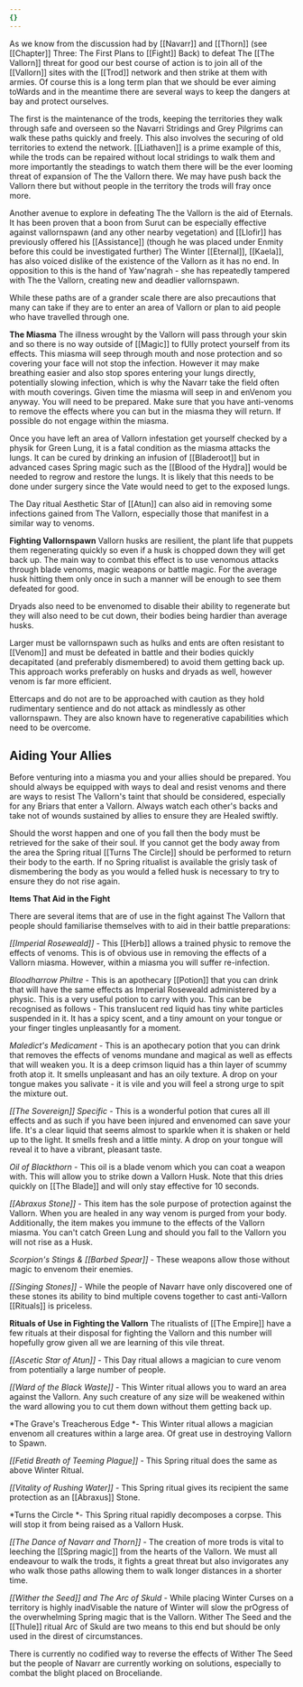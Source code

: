 ```yaml
---
{}
---
```


As we know from the discussion had by [[Navarr]] and [[Thorn]] (see [[Chapter]] Three:
The First Plans to [[Fight]] Back) to defeat The [[The Vallorn]] threat for good our best
course of action is to join all of the [[Vallorn]] sites with the [[Trod]] network and then
strike at them with armies. Of course this is a long term plan that we should be
ever aiming toWards and in the meantime there are several ways to keep the
dangers at bay and protect ourselves.

The first is the maintenance of the trods, keeping the territories they walk
through safe and overseen so the Navarri Stridings and Grey Pilgrims can walk
these paths quickly and freely. This also involves the securing of old territories
to extend the network. [[Liathaven]] is a prime example of this, while the trods
can be repaired without local stridings to walk them and more importantly the
steadings to watch them there will be the ever looming threat of expansion of
The the Vallorn there. We may have push back the Vallorn there but without people
in the territory the trods will fray once more.

Another avenue to explore in defeating The the Vallorn is the aid of Eternals. It has
been proven that a boon from Surut can be especially effective against
vallornspawn (and any other nearby vegetation) and [[Llofir]] has previously
offered his [[Assistance]] (though he was placed under Enmity before this could
be investigated further) The Winter [[Eternal]], [[Kaela]], has also voiced dislike of
the existence of the Vallorn as it has no end. In opposition to this is the hand
of Yaw'nagrah - she has repeatedly tampered with The the Vallorn, creating new
and deadlier vallornspawn.

While these paths are of a grander scale there are also precautions that many
can take if they are to enter an area of Vallorn or plan to aid people who have
travelled through one.

**The Miasma**
The illness wrought by the Vallorn will pass through your skin and so there is
no way outside of [[Magic]] to fUlly protect yourself from its effects. This miasma
will seep through mouth and nose protection and so covering your face will
not stop the infection. However it may make breathing easier and also stop
spores entering your lungs directly, potentially slowing infection, which is why
the Navarr take the field often with mouth coverings. Given time the miasma
will seep in and enVenom you anyway. You will need to be prepared. Make sure that you have anti-venoms to remove the effects where you can but in the
miasma they will return. If possible do not engage within the miasma.

Once you have left an area of Vallorn infestation get yourself checked by a
physik for Green Lung, it is a fatal condition as the miasma attacks the lungs. It
can be cured by drinking an infusion of [[Bladeroot]] but in advanced cases Spring
magic such as the [[Blood of the Hydra]] would be needed to regrow and restore
the lungs. It is likely that this needs to be done under surgery since the Vate
would need to get to the exposed lungs.

The Day ritual Aesthetic Star of [[Atun]] can also aid in removing some infections
gained from The Vallorn, especially those that manifest in a similar way to
venoms.

**Fighting Vallornspawn**
Vallorn husks are resilient, the plant life that puppets them regenerating
quickly so even if a husk is chopped down they will get back up. The main way to combat this effect is to use venomous attacks through blade venoms, magic weapons or battle magic. For the average husk hitting them only once in such a manner will be enough to see them defeated for good.

Dryads also need to be envenomed to disable their ability to regenerate but
they will also need to be cut down, their bodies being hardier than average husks.

Larger must be vallornspawn such as hulks and ents are often resistant to
[[Venom]] and must be defeated in battle and their bodies quickly decapitated (and preferably dismembered) to avoid them getting back up. This approach works preferably on husks and  dryads as well, however venom is far more efficient.

Ettercaps and do not are to be approached with caution as they hold rudimentary sentience and do not attack as mindlessly as other vallornspawn. They are also known have to regenerative capabilities which need to be overcome.

## Aiding Your Allies
Before venturing into a miasma you and your allies should be prepared. You should always be equipped with ways to deal and resist venoms and there are ways to resist The Vallorn's taint that should be considered, especially for any  Briars that enter a Vallorn. Always watch each other's backs and take not of wounds sustained by allies to ensure they are Healed swiftly.

Should the worst happen and one of you fall then the body must be retrieved for the sake of their soul. If you cannot get the body away from the area the Spring ritual [[Turns The Circle]] should be performed to return their body to the earth. If no Spring ritualist is available the grisly task of dismembering the body as you would a felled husk is necessary to try to ensure they do not rise again.

**Items That Aid in the Fight**

There are several items that are of use in the fight against The Vallorn that people should familiarise themselves with to aid in their battle preparations:

*[[Imperial Roseweald]]* - This [[Herb]] allows a trained physic to remove the effects of venoms. This is of obvious use in removing the effects of a Vallorn miasma. However, within a miasma you will suffer re-infection.

*Bloodharrow Philtre* - This is an apothecary [[Potion]] that you can drink that will have the same effects as Imperial Roseweald administered by a physic. This is a very useful potion to carry with you. This can be recognised as follows - This translucent red liquid has tiny white particles suspended in it. It has a spicy scent, and a tiny amount on your tongue or your finger tingles unpleasantly for a moment.

*Maledict's Medicament* - This is an apothecary potion that you can drink that removes the effects of venoms mundane and magical as well as effects that will weaken you. It is a deep crimson liquid has a thin layer of scummy froth atop it. It smells unpleasant and has an oily texture. A drop on your tongue makes you salivate - it is vile and you will feel a strong urge to spit the mixture out.

*[[The Sovereign]] Specific* - This is a wonderful potion that cures all ill effects
and as such if you have been injured and envenomed can save your life. It's a
clear liquid that seems almost to sparkle when it is shaken or held up to the
light. It smells fresh and a little minty. A drop on your tongue will reveal it to
have a vibrant, pleasant taste.

*Oil of Blackthorn* - This oil is a blade venom which you can coat a weapon
with. This will allow you to strike down a Vallorn Husk. Note that this dries
quickly on [[The Blade]] and will only stay effective for 10 seconds.

*[[Abraxus Stone]]* - This item has the sole purpose of protection against the
Vallorn. When you are healed in any way venom is purged from your body.
Additionally, the item makes you immune to the effects of the Vallorn miasma.
You can't catch Green Lung and should you fall to the Vallorn you will not rise
as a Husk.

*Scorpion's Stings & [[Barbed Spear]]* - These weapons allow those without
magic to envenom their enemies.

*[[Singing Stones]]* - While the people of Navarr have only discovered one of these
stones its ability to bind multiple covens together to cast anti-Vallorn [[Rituals]] is
priceless.

**Rituals of Use in Fighting the Vallorn**
The ritualists of [[The Empire]] have a few rituals at their disposal for fighting the Vallorn and this number will hopefully grow given all we are learning of this vile threat.

*[[Ascetic Star of Atun]]* - This Day ritual allows a magician to cure venom from potentially a large number of people.

*[[Ward of the Black Waste]]* - This Winter ritual allows you to ward an area against the Vallorn. Any such creature of any size will be weakened within the ward allowing you to cut them down without them getting back up.

*The Grave's Treacherous Edge *- This Winter ritual allows a magician envenom all creatures within a large area. Of great use in destroying Vallorn to Spawn.

*[[Fetid Breath of Teeming Plague]]* - This Spring ritual does the same as above Winter Ritual.

*[[Vitality of Rushing Water]]* - This Spring ritual gives its recipient the same protection as an [[Abraxus]] Stone.

*Turns the Circle *- This Spring ritual rapidly decomposes a corpse. This will stop it from being raised as a Vallorn Husk.

*[[The Dance of Navarr and Thorn]]* - The creation of more trods is vital to leeching the [[Spring magic]] from the hearts of the Vallorn. We must all endeavour to walk the trods, it fights a great threat but also invigorates any who walk those paths allowing them to walk longer distances in a shorter time.

*[[Wither the Seed]] and The Arc of Skuld* - While placing Winter Curses on a territory is highly inadVisable the nature of Winter will slow the prOgress of the overwhelming Spring magic that is the Vallorn. Wither The Seed and the [[Thule]] ritual Arc of Skuld are two means to this end but should be only used in the direst of circumstances.

There is currently no codified way to reverse the effects of Wither The Seed but the people of Navarr are currently working on solutions, especially to combat the blight placed on Broceliande.